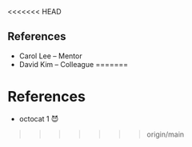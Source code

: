 <<<<<<< HEAD
## References
- Carol Lee – Mentor
- David Kim – Colleague
=======
# References

* octocat 1 😈
>>>>>>> origin/main
